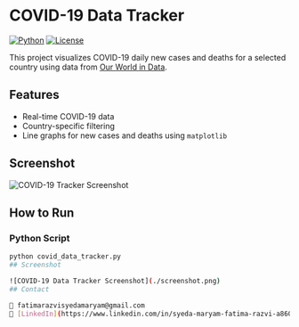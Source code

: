 # COVID-19 Data Tracker

[![Python](https://img.shields.io/badge/Python-3.8-blue)](https://www.python.org/)
[![License](https://img.shields.io/badge/License-MIT-green)](LICENSE)

This project visualizes COVID-19 daily new cases and deaths for a selected country using data from [Our World in Data](https://ourworldindata.org/coronavirus).

## Features
- Real-time COVID-19 data
- Country-specific filtering
- Line graphs for new cases and deaths using `matplotlib`

## Screenshot

![COVID-19 Tracker Screenshot](./screenshot.png)

## How to Run

### Python Script
```bash
python covid_data_tracker.py
## Screenshot

![COVID-19 Data Tracker Screenshot](./screenshot.png)
## Contact

📧 fatimarazvisyedamaryam@gmail.com  
🔗 [LinkedIn](https://www.linkedin.com/in/syeda-maryam-fatima-razvi-a86030350/)
